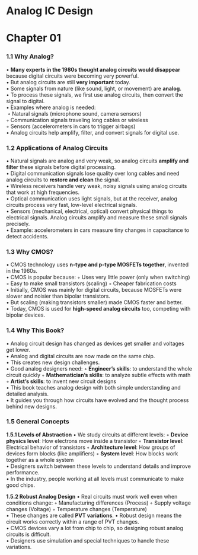 # Analog IC Design

# **Chapter 01**

### **1.1 Why Analog?**

• **Many experts in the 1980s thought analog circuits would disappear** because digital circuits were becoming very powerful. <br>
• But analog circuits are still **very important** today. <br>
• Some signals from nature (like sound, light, or movement) are **analog**.   <br>
• To process these signals, we first use analog circuits, then convert the signal to digital.   <br>
• Examples where analog is needed:  <br>
    &nbsp;◦ Natural signals (microphone sound, camera sensors)  <br>
    ◦ Communication signals traveling long cables or wireless   <br>
    ◦ Sensors (accelerometers in cars to trigger airbags)  <br>
• Analog circuits help amplify, filter, and convert signals for digital use.  <br>

### **1.2 Applications of Analog Circuits**

• Natural signals are analog and very weak, so analog circuits **amplify and filter** these signals before digital processing.  <br>
• Digital communication signals lose quality over long cables and need analog circuits to **restore and clean** the signal.  <br>
• Wireless receivers handle very weak, noisy signals using analog circuits that work at high frequencies.  <br>
• Optical communication uses light signals, but at the receiver, analog circuits process very fast, low-level electrical signals.  <br>
• Sensors (mechanical, electrical, optical) convert physical things to electrical signals. Analog circuits amplify and measure these small signals precisely.  <br>
• Example: accelerometers in cars measure tiny changes in capacitance to detect accidents. 

### **1.3 Why CMOS?**

• CMOS technology uses **n-type and p-type MOSFETs together**, invented in the 1960s.  <br> 
• CMOS is popular because:
    ◦ Uses very little power (only when switching)
    ◦ Easy to make small transistors (scaling)
    ◦ Cheaper fabrication costs  <br>
• Initially, CMOS was mainly for digital circuits, because MOSFETs were slower and noisier than bipolar transistors.  <br>
• But scaling (making transistors smaller) made CMOS faster and better.  <br>
• Today, CMOS is used for **high-speed analog circuits** too, competing with bipolar devices.  <br>

### **1.4 Why This Book?**

• Analog circuit design has changed as devices get smaller and voltages get lower.  <br>
• Analog and digital circuits are now made on the same chip.  <br>
• This creates new design challenges.  <br>
• Good analog designers need:
    ◦ **Engineer’s skills**: to understand the whole circuit quickly
    ◦ **Mathematician’s skills**: to analyze subtle effects with math
    ◦ **Artist’s skills**: to invent new circuit designs  <br>
• This book teaches analog design with both simple understanding and detailed analysis.  <br>
• It guides you through how circuits have evolved and the thought process behind new designs.  <br>

### **1.5 General Concepts**

**1.5.1 Levels of Abstraction**
• We study circuits at different levels:
    ◦ **Device physics level**: How electrons move inside a transistor
    ◦ **Transistor level**: Electrical behavior of transistors
    ◦ **Architecture level**: How groups of devices form blocks (like amplifiers)
    ◦ **System level**: How blocks work together as a whole system   <br> 
• Designers switch between these levels to understand details and improve performance.  <br>
• In the industry, people working at all levels must communicate to make good chips.

**1.5.2 Robust Analog Design**
• Real circuits must work well even when conditions change:
    ◦ Manufacturing differences (Process)
    ◦ Supply voltage changes (Voltage)
    ◦ Temperature changes (Temperature)  <br>
• These changes are called **PVT variations**.
• Robust design means the circuit works correctly within a range of PVT changes.  <br>
• CMOS devices vary a lot from chip to chip, so designing robust analog circuits is difficult.  <br>
• Designers use simulation and special techniques to handle these variations.  <br>

